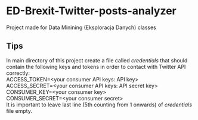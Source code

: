 # ED-Brexit-Twitter-posts-analyzer
Project made for Data Minining (Eksploracja Danych) classes

## Tips
In main directory of this project create a file called _credentials_ that should contain the following keys and tokens in order to contact with Twitter API correctly:  
ACCESS_TOKEN=&lt;your consumer API keys: API key&gt;  
ACCESS_SECRET=&lt;your consumer API keys: API secret key&gt;  
CONSUMER_KEY=&lt;your consumer key&gt;  
CONSUMER_SECRET=&lt;your consumer secret&gt;  
It is important to leave last line (5th counting from 1 onwards) of _credentials_ file empty.
